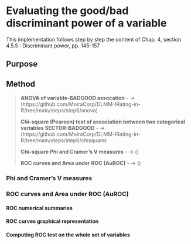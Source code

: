 # Evaluating the good/bad discriminant power of a variable

This implementation follows step by step the content of Chap. 4, section 4.5.5 :  Discriminant power, pp. 145-157<br>

## Purpose

## Method

> <p><strong>ANOVA of variable-BADGOOD assocation</strong> - -> (https://github.com/MoiraCorp/DLMM-IRating-in-R/tree/main/steps/step6/anova)</p>
> <p><strong>Chi-square (Pearson) test of association between two categorical variables SECTOR-BADGOOD</strong> - -> (https://github.com/MoiraCorp/DLMM-IRating-in-R/tree/main/steps/step6/chisquare)</p>
> <p><strong>Chi-square Phi and Cramer’s V measures</strong> - -> ()</p>
> <p><strong>ROC curves and Area under ROC (AuROC)</strong> - -> ()</p>




### Phi and Cramer’s V measures

### ROC curves and Area under ROC (AuROC) 
#### ROC numerical summaries
#### ROC curves graphical representation
#### Computing ROC test on the whole set of variables

